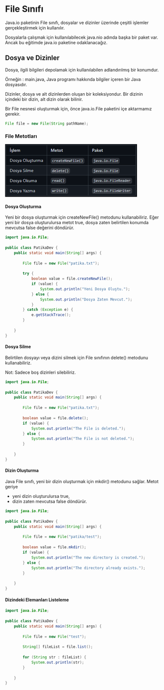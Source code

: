 # File Sınıfı

Java.io paketinin File sınıfı, dosyalar ve dizinler üzerinde çeşitli işlemler gerçekleştirmek için kullanılır.

Dosyalarla çalışmak için kullanılabilecek java.nio adında başka bir paket var. Ancak bu eğitimde java.io paketine
odaklanacağız.

## Dosya ve Dizinler

Dosya, ilgili bilgileri depolamak için kullanılabilen adlandırılmış bir konumdur.

Örneğin : main.java, Java programı hakkında bilgiler içeren bir Java dosyasıdır.

Dizinler, dosya ve alt dizinlerden oluşan bir koleksiyondur. Bir dizinin içindeki bir dizin, alt dizin olarak bilinir.

Bir File nesnesi oluşturmak için, önce java.io.File paketini içe aktarmamız gerekir.

```java
File file = new File(String pathName);
```

### File Metotları
![0](images/0.png)

#### Dosya Oluşturma
Yeni bir dosya oluşturmak için createNewFile() metodunu kullanabiliriz. Eğer yeni bir dosya oluşturulursa metot true, dosya zaten belirtilen konumda mevcutsa false değerini döndürür.

```java
import java.io.File;

public class PatikaDev {
    public static void main(String[] args) {

        File file = new File("patika.txt");

        try {
            boolean value = file.createNewFile();
            if (value) {
                System.out.println("Yeni Dosya Oluştu.");
            } else {
                System.out.println("Dosya Zaten Mevcut.");
            }
        } catch (Exception e) {
            e.getStackTrace();
        }

    }
}
```

#### Dosya Silme
Belirtilen dosyayı veya dizini silmek için File sınıfının delete() metodunu kullanabiliriz.

Not: Sadece boş dizinleri silebiliriz.
```java
import java.io.File;

public class PatikaDev {
    public static void main(String[] args) {

        File file = new File("patika.txt");

        boolean value = file.delete();
        if (value) {
            System.out.println("The File is deleted.");
        } else {
            System.out.println("The File is not deleted.");
        }

    }
}   
```

#### Dizin Oluşturma
Java File sınıfı, yeni bir dizin oluşturmak için mkdir() metodunu sağlar. Metot geriye
- yeni dizin oluşturulursa true,
- dizin zaten mevcutsa false döndürür.

```java
import java.io.File;

public class PatikaDev {
    public static void main(String[] args) {

        File file = new File("patika/test");

        boolean value = file.mkdir();
        if (value) {
            System.out.println("The new directory is created.");
        } else {
            System.out.println("The directory already exists.");
        }

    }
}
```

#### Dizindeki Elemanları Listeleme
```java
import java.io.File;

public class PatikaDev {
    public static void main(String[] args) {

        File file = new File("test");

        String[] fileList = file.list();

        for (String str : fileList) {
            System.out.println(str);
        }

    }
}
```